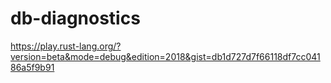 # db-diagnostics
https://play.rust-lang.org/?version=beta&mode=debug&edition=2018&gist=db1d727d7f66118df7cc04186a5f9b91
